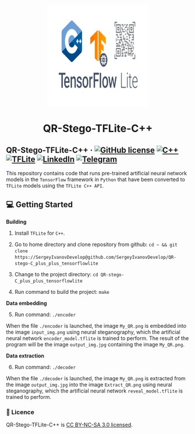 <p align="center">
  <a href="https://github.com/SergeyIvanovDevelop/QR-stego-C_plus_plus_tensorflowlite">
    <img alt="QR-Stego-TFLite-C++" src="./resources/logo.png" width="280" height="280" />
  </a>
</p>
<h1 align="center">
  QR-Stego-TFLite-C++
</h1>

## QR-Stego-TFLite-C++ &middot; [![GitHub license](https://img.shields.io/badge/license-CC%20BY--NC--SA%203.0-blue)](./LICENSE) [![C++](https://img.shields.io/badge/language-C%2B%2B-yellowgreen)](https://isocpp.org/) [![TFLite](https://img.shields.io/badge/ML-TFLite-important)](https://www.tensorflow.org/lite/guide) [![LinkedIn](https://img.shields.io/badge/linkedin-Sergey%20Ivanov-blue)](https://www.linkedin.com/in/sergey-ivanov-33413823a/) [![Telegram](https://img.shields.io/badge/telegram-%40SergeyIvanov__dev-blueviolet)](https://t.me/SergeyIvanov_dev) ##

This repository contains code that runs pre-trained artificial neural network models in the `TensorFlow` framework in `Python` that have been converted to `TFLite` models using the `TFLite C++ API`.

## :computer: Getting Started  ##

**Building**

1. Install `TFLite` for `C++`.

2. Go to home directory and clone repository from github: `cd ~ && git clone https://SergeyIvanovDevelop@github.com/SergeyIvanovDevelop/QR-stego-C_plus_plus_tensorflowlite`

3. Change to the project directory: `cd QR-stego-C_plus_plus_tensorflowlite`

4. Run command to build the project: `make`

**Data embedding**<br>

5. Run command: `./encoder`<br>

When the file `./encoder` is launched, the image `My_QR.png` is embedded into the image `input_img.png` using neural steganography, which the artificial neural network `encoder_model.tflite` is trained to perform. The result of the program will be the image `output_img.jpg` containing the image `My_QR.png`.

**Data extraction**<br>

6. Run command: `./decoder`<br>

When the file `./decoder` is launched, the image `My_QR.png` is extracted from the image `output_img.jpg` into the image `Extract_QR.png` using neural steganography, which the artificial neural network `reveal_model.tflite` is trained to perform.

### :bookmark_tabs: Licence ###
QR-Stego-TFLite-C++ is [CC BY-NC-SA 3.0 licensed](./LICENSE).

